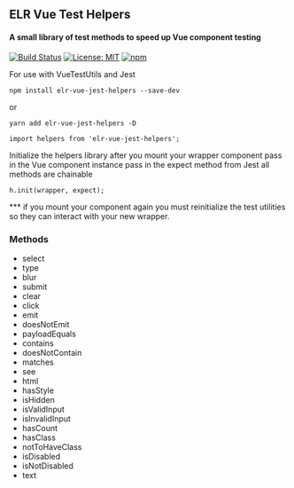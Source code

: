 ## ELR Vue Test Helpers

#### A small library of test methods to speed up Vue component testing

[![Build Status](https://travis-ci.com/Beth3346/vue-jest-helpers.svg?branch=master)](https://travis-ci.com/Beth3346/vue-jest-helpers)
[![License: MIT](https://img.shields.io/badge/License-MIT-yellow.svg)](https://opensource.org/licenses/MIT)
[![npm](https://img.shields.io/npm/dm/elr-vue-jest-helpers.svg?style=flat)]()

For use with VueTestUtils and Jest

`npm install elr-vue-jest-helpers --save-dev`

or

`yarn add elr-vue-jest-helpers -D`

    import helpers from 'elr-vue-jest-helpers';

Initialize the helpers library after you mount your wrapper component
pass in the Vue component instance
pass in the expect method from Jest
all methods are chainable

    h.init(wrapper, expect);

\*\*\* if you mount your component again you must reinitialize the test utilities so they can interact with your new wrapper.

### Methods

- select
- type
- blur
- submit
- clear
- click
- emit
- doesNotEmit
- payloadEquals
- contains
- doesNotContain
- matches
- see
- html
- hasStyle
- isHidden
- isValidInput
- isInvalidInput
- hasCount
- hasClass
- notToHaveClass
- isDisabled
- isNotDisabled
- text
